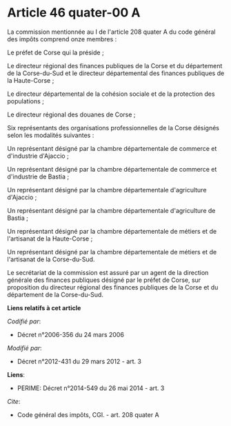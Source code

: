 # Article 46 quater-00 A

La commission mentionnée au I de l'article 208 quater A du code général des impôts comprend onze membres : 

Le préfet de Corse qui la préside ; 

Le directeur régional des finances publiques de la Corse et du département de la Corse-du-Sud et le directeur départemental
des finances publiques de la Haute-Corse ; 

Le directeur départemental de la cohésion sociale et de la protection des populations ; 

Le directeur régional des douanes de Corse ; 

Six représentants des organisations professionnelles de la Corse désignés selon les modalités suivantes : 

Un représentant désigné par la chambre départementale de commerce et d'industrie d'Ajaccio ; 

Un représentant désigné par la chambre départementale de commerce et d'industrie de Bastia ; 

Un représentant désigné par la chambre départementale d'agriculture d'Ajaccio ; 

Un représentant désigné par la chambre départementale d'agriculture de Bastia ; 

Un représentant désigné par la chambre départementale de métiers et de l'artisanat de la Haute-Corse ; 

Un représentant désigné par la chambre départementale de métiers et de l'artisanat de la Corse-du-Sud. 

Le secrétariat de la commission est assuré par un agent de la direction générale des finances publiques désigné par le préfet
de Corse, sur proposition du directeur régional des finances publiques de la Corse et du département de la Corse-du-Sud.

**Liens relatifs à cet article**

_Codifié par_:

  - Décret n°2006-356 du 24 mars 2006

_Modifié par_:

  - Décret n°2012-431  du 29 mars 2012 - art. 3

**Liens**:

  - PERIME: Décret n°2014-549 du 26 mai 2014 - art. 3

_Cite_:

  - Code général des impôts, CGI. - art. 208 quater A
